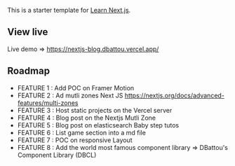 This is a starter template for [Learn Next.js](https://nextjs.org/learn).

## View live

Live demo => https://nextjs-blog.dbattou.vercel.app/

## Roadmap

- FEATURE 1 : Add POC on Framer Motion
- FEATURE 2 : Ad mutli zones Next JS https://nextjs.org/docs/advanced-features/multi-zones
- FEATURE 3 : Host static projects on the Vercel server
- FEATURE 4 : Blog post on the Nextjs Mutli Zone
- FEATURE 5 : Blog post on elasticsearch Baby step tutos
- FEATURE 6 : List game section into a md file
- FEATURE 7 : POC on responsive Layout
- FEATURE 8 : Add the world most famous component library => DBattou's Component Library (DBCL)
